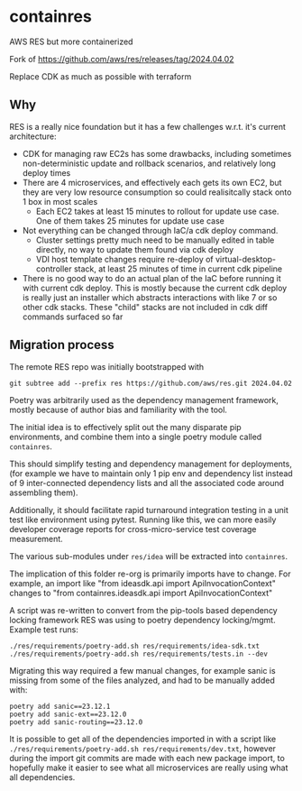 # containres
AWS RES but more containerized

Fork of https://github.com/aws/res/releases/tag/2024.04.02

Replace CDK as much as possible with terraform

## Why

RES is a really nice foundation but it has a few challenges w.r.t. it's current architecture:
- CDK for managing raw EC2s has some drawbacks, including sometimes non-deterministic update and rollback scenarios, and relatively long deploy times
- There are 4 microservices, and effectively each gets its own EC2, but they are very low resource consumption so could realisitcally stack onto 1 box in most scales
  - Each EC2 takes at least 15 minutes to rollout for update use case. One of them takes 25 minutes for update use case
- Not everything can be changed through IaC/a cdk deploy command.
  - Cluster settings pretty much need to be manually edited in table directly, no way to update them found via cdk deploy
  - VDI host template changes require re-deploy of virtual-desktop-controller stack, at least 25 minutes of time in current cdk pipeline
- There is no good way to do an actual plan of the IaC before running it with current cdk deploy.  This is mostly because the current cdk deploy is really just an installer which abstracts interactions with like 7 or so other cdk stacks.  These "child" stacks are not included in cdk diff commands surfaced so far

## Migration process

The remote RES repo was initially bootstrapped with

```shell
git subtree add --prefix res https://github.com/aws/res.git 2024.04.02
```

Poetry was arbitrarily used as the dependency management framework, mostly because of author bias and familiarity with the tool.

The initial idea is to effectively split out the many disparate pip environments, and combine them into a single poetry module called `containres`.

This should simplify testing and dependency management for deployments, (for example we have to maintain only 1 pip env and dependency list instead of 9 inter-connected dependency lists and all the associated code around assembling them).

Additionally, it should facilitate rapid turnaround integration testing in a unit test like environment using pytest. Running like this, we can more easily developer coverage reports for cross-micro-service test coverage measurement.

The various sub-modules under `res/idea` will be extracted into `containres`.

The implication of this folder re-org is primarily imports have to change.
For example, an import like "from ideasdk.api import ApiInvocationContext" changes to "from containres.ideasdk.api import ApiInvocationContext"

A script was re-written to convert from the pip-tools based dependency locking framework RES was using to poetry dependency locking/mgmt.  Example test runs:

```shell
./res/requirements/poetry-add.sh res/requirements/idea-sdk.txt
./res/requirements/poetry-add.sh res/requirements/tests.in --dev
```

Migrating this way required a few manual changes, for example sanic is missing from some of the files analyzed, and had to be manually added with:
```shell
poetry add sanic==23.12.1
poetry add sanic-ext==23.12.0
poetry add sanic-routing==23.12.0
```

It is possible to get all of the dependencies imported in with a script like `./res/requirements/poetry-add.sh res/requirements/dev.txt`, however during the import git commits are made with each new package import, to hopefully make it easier to see what all microservices are really using what all dependencies.


